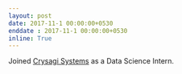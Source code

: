 ```yaml
---
layout: post
date: 2017-11-1 00:00:00+0530
enddate : 2017-11-1 00:00:00+0530
inline: True
---
```

Joined  <a href="https://www.crysagi.com/" target="_blank">Crysagi Systems</a> as a Data Science Intern.

